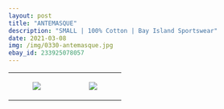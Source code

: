 ```yaml
---
layout: post
title: "ANTEMASQUE"
description: "SMALL | 100% Cotton | Bay Island Sportswear"
date: 2021-03-08
img: /img/0330-antemasque.jpg
ebay_id: 233925078057
---
```




<table style="width:100%;"><tr><td style="vertical-align:top;">
      <figure class="tmblr-full" data-orig-height="2048" data-orig-width="1365" data-orig-src="https://concertshirts.netlify.app/shirts/0330/0330-01.jpg"><img src="https://64.media.tumblr.com/7bdcc151ce065b7a7a0f8bddf83deee3/1b1bf6f86e175eca-97/s540x810/4e4e193446a795feb000e9bacd4d425b334f7bc2.jpg" data-orig-height="2048" data-orig-width="1365" data-orig-src="https://concertshirts.netlify.app/shirts/0330/0330-01.jpg"/></figure></td>
    <td style="vertical-align:top;">
      <figure class="tmblr-full" data-orig-height="2048" data-orig-width="1365" data-orig-src="https://concertshirts.netlify.app/shirts/0330/0330-02.jpg"><img src="https://64.media.tumblr.com/7c63a9af13a441a28e74a4f79ac487d3/1b1bf6f86e175eca-0b/s540x810/36404c472f17f45e3556de32ac6003e350955f58.jpg" data-orig-height="2048" data-orig-width="1365" data-orig-src="https://concertshirts.netlify.app/shirts/0330/0330-02.jpg"/></figure></td>
  </tr></table>
